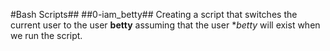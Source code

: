 #Bash Scripts##
##0-iam_betty##
Creating a script that switches the current user to the user **betty** assuming that the user **betty* will exist when we run the script.
